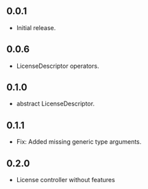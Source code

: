 ## 0.0.1

* Initial release.

## 0.0.6

* LicenseDescriptor operators.

## 0.1.0

* abstract LicenseDescriptor.

## 0.1.1

* Fix: Added missing generic type arguments.

## 0.2.0

* License controller without features
